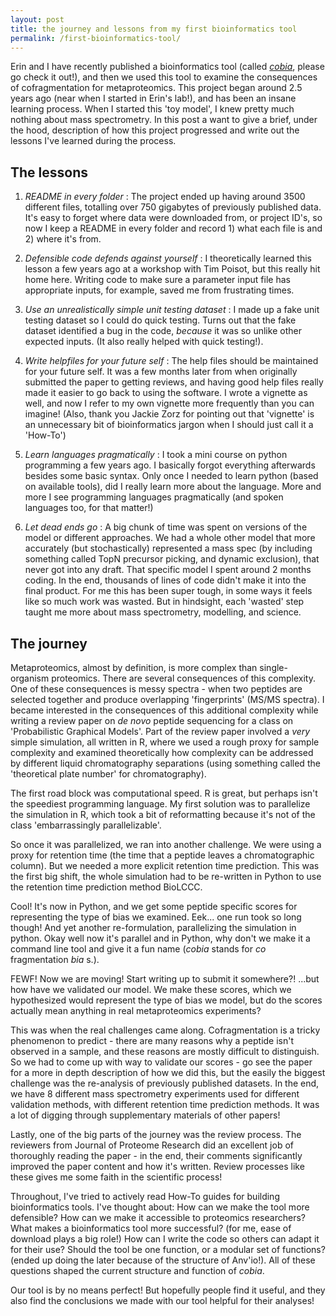 ```yaml
---
layout: post
title: the journey and lessons from my first bioinformatics tool
permalink: /first-bioinformatics-tool/
---
```


Erin and I have recently published a bioinformatics tool (called [*cobia*](https://pubs.acs.org/doi/abs/10.1021/acs.jproteome.9b00144), please go check it out!), and then we used this tool to 
examine the consequences of cofragmentation for metaproteomics. This project began around 2.5 years ago (near when I started in Erin's lab!), and has been an insane learning process. When I started this 'toy model', I knew pretty much nothing about mass spectrometry. In this post a want to give a brief, under the hood, description of how this project progressed and write out the lessons I've learned during the process.

## The lessons

1) *README in every folder* : The project ended up having around 3500 different files, totalling over 750 gigabytes of previously published data. It's easy to forget where data were downloaded from, or project ID's, so now I keep a README in every folder and record 1) what each file is and 2) where it's from.

2) *Defensible code defends against yourself* : I theoretically learned this lesson a few years ago at a workshop with Tim Poisot, but this really hit home here. Writing code to make sure a parameter input file has appropriate inputs, for example, saved me from frustrating times.

3) *Use an unrealistically simple unit testing dataset* : I made up a fake unit testing dataset so I could do quick testing. Turns out that the fake dataset identified a bug in the code, *because* it was so unlike other expected inputs. (It also really helped with quick testing!).

4) *Write helpfiles for your future self* : The help files should be maintained for your future self. It was a few months later from when originally submitted the paper to getting reviews, and having good help files really made it easier to go back to using the software. I wrote a vignette as well, and now I refer to my own vignette more frequently than you can imagine! (Also, thank you Jackie Zorz for pointing out that 'vignette' is an unnecessary bit of bioinformatics jargon when I should just call it a 'How-To')

5) *Learn languages pragmatically* : I took a mini course on python programming a few years ago. I basically forgot everything afterwards besides some basic syntax. Only once I needed to learn python (based on available tools), did I really learn more about the language. More and more I see programming languages pragmatically (and spoken languages too, for that matter!)

6) *Let dead ends go* : A big chunk of time was spent on versions of the model or different approaches. We had a whole other model that more accurately (but stochastically) represented a mass spec (by including something called TopN precursor picking, and dynamic exclusion), that never got into any draft. That specific model I spent around 2 months coding. In the end, thousands of lines of code didn't make it into the final product. For me this has been super tough, in some ways it feels like so much work was wasted. But in hindsight, each 'wasted' step taught me more about mass spectrometry, modelling, and science.

## The journey

Metaproteomics, almost by definition, is more complex than single-organism proteomics. There are several consequences of this complexity. One of these consequences is messy spectra - when two peptides are selected together and produce overlapping 'fingerprints' (MS/MS spectra). I became interested in the consequences of this additional complexity while writing a review paper on *de novo* peptide sequencing for a class on 'Probabilistic Graphical Models'. Part of the review paper involved a *very* simple simulation, all written in R, where we used a rough proxy for sample complexity and examined theoretically how complexity can be addressed by different liquid chromatography separations (using something called the 'theoretical plate number' for chromatography).

The first road block was computational speed. R is great, but perhaps isn't the speediest programming language. My first solution was to parallelize the simulation in R, which took a bit of reformatting because it's not of the class 'embarrassingly parallelizable'.

So once it was parallelized, we ran into another challenge. We were using a proxy for retention time (the time that a peptide leaves a chromatographic column). But we needed a more explicit retention time prediction. This was the first big shift, the whole simulation had to be re-written in Python to use the retention time prediction method BioLCCC.

Cool! It's now in Python, and we get some peptide specific scores for representing the type of bias we examined. Eek... one run took so long though! And yet another re-formulation, parallelizing the simulation in python. Okay well now it's parallel and in Python, why don't we make it a command line tool and give it a fun name (*cobia* stands for *co* fragmentation *bia* s.).

FEWF! Now we are moving! Start writing up to submit it somewhere?! ...but how have we validated our model. We make these scores, which we hypothesized would represent the type of bias we model, but do the scores actually mean anything in real metaproteomics experiments?

This was when the real challenges came along. Cofragmentation is a tricky phenomenon to predict - there are many reasons why a peptide isn't observed in a sample, and these reasons are mostly difficult to distinguish. So we had to come up with way to validate our 
scores - go see the paper for a more in depth description of how we did this, but the easily the biggest challenge was the re-analysis of previously published datasets. In the end, we have 8 different mass spectrometry experiments used for different validation 
methods, with different retention time prediction methods. It was a lot of digging through supplementary materials of other papers!

Lastly, one of the big parts of the journey was the review process. The reviewers from Journal of Proteome Research did an excellent job of thoroughly reading the paper - in the end, their comments significantly improved the paper content and how it's written. Review processes like these gives me some faith in the scientific process!

Throughout, I've tried to actively read How-To guides for building bioinformatics tools. I've thought about: How can we make the tool more defensible? How can we make it accessible to proteomics researchers? What makes a bioinformatics tool more successful? (for me, ease of download plays a big role!) How can I write the code so others can adapt it for their use? Should the tool be one function, or a modular set of functions? (ended up doing the later because of the structure of Anv'io!). All of these questions shaped the current structure and function of *cobia*.

Our tool is by no means perfect! But hopefully people find it useful, and they also find the conclusions we made with our tool helpful for their analyses!
